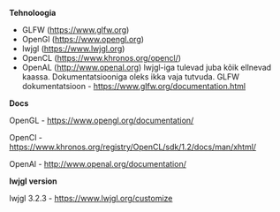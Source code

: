 **Tehnoloogia**

*  GLFW (https://www.glfw.org)
*  OpenGl (https://www.opengl.org)
*  lwjgl (https://www.lwjgl.org)
*  OpenCL (https://www.khronos.org/opencl/)
*  OpenAL (http://www.openal.org)
lwjgl-iga tulevad juba kõik ellnevad kaassa. Dokumentatsiooniga oleks ikka vaja tutvuda.
GLFW dokumentatsioon - https://www.glfw.org/documentation.html


**Docs**

OpenGL - https://www.opengl.org/documentation/

OpenCl - https://www.khronos.org/registry/OpenCL/sdk/1.2/docs/man/xhtml/

OpenAl - http://www.openal.org/documentation/


**lwjgl version**



lwjgl 3.2.3 - https://www.lwjgl.org/customize

